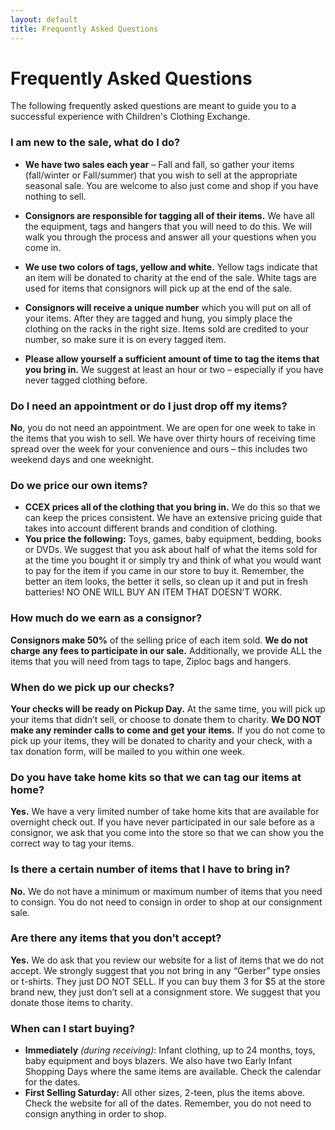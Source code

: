 ```yaml
---
layout: default
title: Frequently Asked Questions
---
```


# Frequently Asked Questions

The following frequently asked questions are meant to guide you to a successful experience with Children's Clothing Exchange.

### I am new to the sale, what do I do?

*   **We have two sales each year** – Fall and fall, so gather your items (fall/winter or Fall/summer) that you wish to sell at the appropriate seasonal sale. You are welcome to also just come and shop if you have nothing to sell.

*   **Consignors are responsible for tagging all of their items.**  We have all the equipment, tags and hangers that you will need to do this.  We will walk you through the process and answer all your questions when you come in.

*   **We use two colors of tags, yellow and white.** Yellow tags indicate that an item will be donated to charity at the end of the sale. White tags are used for items that consignors will pick up at the end of the sale.

*   **Consignors will receive a unique number** which you will put on all of your items.   After they are tagged and hung, you simply place the clothing on the racks in the right size. Items sold are credited to your number, so make sure it is on every tagged item.

*   **Please allow yourself a sufficient amount of time to tag the items that you bring in.**  We suggest at least an hour or two – especially if you have never tagged clothing before.

### Do I need an appointment or do I just drop off my items?

**No**, you do not need an appointment.  We are open for one week to take in the items that you wish to sell.  We have over thirty hours of receiving time spread over the week for your convenience and ours – this includes two weekend days and one weeknight.

### Do we price our own items?

*   **CCEX prices all of the clothing that you bring in.**  We do this so that we can keep the prices consistent.  We have an extensive pricing guide that takes into account different brands and condition of clothing.
*   **You price the following:** Toys, games, baby equipment, bedding, books or DVDs.  We suggest that you ask about half of what the items sold for at the time you bought it or simply try and think of what you would want to pay for the item if you came in our store to buy it.  Remember, the better an item looks, the better it sells, so clean up it and put in fresh batteries!  NO ONE WILL BUY AN ITEM THAT DOESN’T WORK.

### How much do we earn as a consignor?

**Consignors make 50%** of the selling price of each item sold.  **We do not charge any fees to participate in our sale.**   Additionally, we provide ALL the items that you will need from tags to tape, Ziploc bags and hangers.

### When do we pick up our checks?

**Your checks will be ready on Pickup Day.** At the same time, you will pick up your items that didn’t sell, or choose to donate them to charity.  **We DO NOT make any reminder calls to come and get your items.**  If you do not come to pick up your items, they will be donated to charity and your check, with a tax donation form, will be mailed to you within one week.

### Do you have take home kits so that we can tag our items at home?

**Yes.** We have a very limited number of take home kits that are available for overnight check out.  If you have never participated in our sale before as a consignor, we ask that you come into the store so that we can show you the correct way to tag your items.

### Is there a certain number of items that I have to bring in?

**No.** We do not have a minimum or maximum number of items that you need to consign. You do not need to consign in order to shop at our consignment sale.

### Are there any items that you don’t accept?

**Yes.** We do ask that you review our website for a list of items that we do not accept.  We strongly suggest that you not bring in any “Gerber” type onsies or t-shirts.  They just DO NOT SELL.  If you can buy them 3 for $5 at the store brand new, they just don’t sell at a consignment store.  We suggest that you donate those items to charity.

### When can I start buying?

*   **Immediately** _(during receiving)_: Infant clothing, up to 24 months, toys, baby equipment and boys blazers.  We also have two Early Infant Shopping Days where the same items are available. Check the calendar for the dates.
*   **First Selling Saturday:** All other sizes, 2-teen, plus the items above.  Check the website for all of the dates.  Remember, you do not need to consign anything in order to shop.
